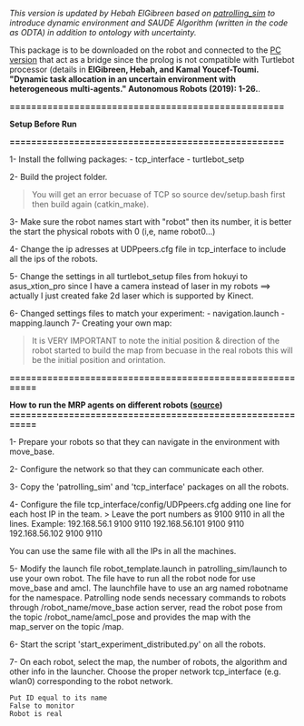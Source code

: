 *This version is updated by Hebah ElGibreen based on [patrolling_sim](https://github.com/gennari/patrolling_sim) to introduce dynamic environment and SAUDE Algorithm (written in the code as ODTA) in addition to ontology with uncertainty.*

This package is to be downloaded on the robot and connected to the [PC version](https://github.com/hebahG/sim_patrolling_wth_Ontology_PC) that act as a bridge since the prolog is not compatible with Turtlebot processor (details in **ElGibreen, Hebah, and Kamal Youcef-Toumi. "Dynamic task allocation in an uncertain environment with heterogeneous multi-agents." Autonomous Robots (2019): 1-26.**.

**===================================================**

**Setup Before Run**

**===================================================**

1- Install the follwing packages:
	- tcp_interface
	- turtlebot_setp

2- Build the project folder.
> You will get an error becuase of TCP so source dev/setup.bash first then build again (catkin_make).

3- Make sure the robot names start with "robot" then its number, it is better the start the physical robots with 0 (i,e, name robot0...)

4- Change the ip adresses at  UDPpeers.cfg file in tcp_interface to include all the ips of the robots.

5- Change the settings in all turtlebot_setup files from hokuyi to asus_xtion_pro since I have a camera instead of laser in my robots ==> actually I just created fake 2d laser which is supported by Kinect.

6- Changed settings files to match your experiment:
	- navigation.launch
	- mapping.launch
7- Creating your own map:
> It is VERY IMPORTANT to note the initial position & direction of the robot started to build the map from becuase in the real robots this will be the initial position and orintation.


**==========================================================**

**How to run the MRP agents on different robots ([source](https://github.com/gennari/patrolling_sim))**
**==========================================================**

1- Prepare your robots so that they can navigate in the environment with move_base. 

2- Configure the network so that they can communicate each other.

3- Copy the 'patrolling_sim' and 'tcp_interface' packages on all the robots.

4- Configure the file tcp_interface/config/UDPpeers.cfg adding one line for each host IP in the team. 
	> Leave the port numbers as 9100 9110 in all the lines.
Example:
192.168.56.1	9100	9110
192.168.56.101	9100	9110
192.168.56.102	9100	9110

You can use the same file with all the IPs in all the machines.

5- Modify the launch file robot_template.launch in patrolling_sim/launch to use your own robot. 
The file have to run all the robot node for use move_base and amcl. The launchfile have to use an arg named robotname for the namespace.
Patrolling node sends necessary commands to robots through /robot_name/move_base action server, read the robot pose from the topic /robot_name/amcl_pose and provides the map with the map_server on the topic /map.

6- Start the script 'start_experiment_distributed.py' on all the robots.

7- On each robot, select the map, the number of robots, the algorithm and other info in the launcher. Choose the proper network tcp_interface (e.g. wlan0) corresponding to the robot network.
	
	Put ID equal to its name
	False to monitor
	Robot is real
